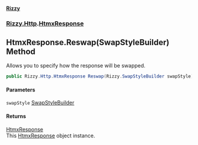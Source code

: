 #### [Rizzy](index 'index')
### [Rizzy.Http](Rizzy.Http 'Rizzy.Http').[HtmxResponse](Rizzy.Http.HtmxResponse 'Rizzy.Http.HtmxResponse')

## HtmxResponse.Reswap(SwapStyleBuilder) Method

Allows you to specify how the response will be swapped.

```csharp
public Rizzy.Http.HtmxResponse Reswap(Rizzy.SwapStyleBuilder swapStyle);
```
#### Parameters

<a name='Rizzy.Http.HtmxResponse.Reswap(Rizzy.SwapStyleBuilder).swapStyle'></a>

`swapStyle` [SwapStyleBuilder](Rizzy.SwapStyleBuilder 'Rizzy.SwapStyleBuilder')

#### Returns
[HtmxResponse](Rizzy.Http.HtmxResponse 'Rizzy.Http.HtmxResponse')  
This [HtmxResponse](Rizzy.Http.HtmxResponse 'Rizzy.Http.HtmxResponse') object instance.